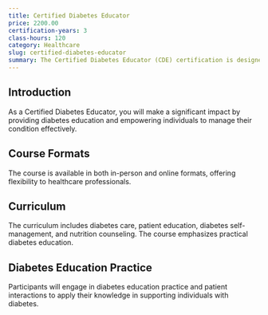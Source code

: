 ```yaml
---
title: Certified Diabetes Educator
price: 2200.00
certification-years: 3
class-hours: 120
category: Healthcare
slug: certified-diabetes-educator
summary: The Certified Diabetes Educator (CDE) certification is designed for healthcare professionals specializing in diabetes education and management. This comprehensive course covers diabetes care, patient education, and diabetes self-management. It equips candidates with the skills needed to provide expert guidance to individuals with diabetes.
---
```


## Introduction

As a Certified Diabetes Educator, you will make a significant impact by providing diabetes education and empowering individuals to manage their condition effectively.

## Course Formats

The course is available in both in-person and online formats, offering flexibility to healthcare professionals.

## Curriculum

The curriculum includes diabetes care, patient education, diabetes self-management, and nutrition counseling. The course emphasizes practical diabetes education.

## Diabetes Education Practice

Participants will engage in diabetes education practice and patient interactions to apply their knowledge in supporting individuals with diabetes.

